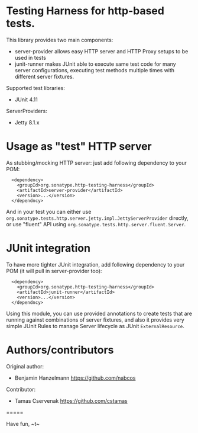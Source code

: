 <!--

    Copyright (c) 2010-2014 Sonatype, Inc. All rights reserved.

    This program is licensed to you under the Apache License Version 2.0,
    and you may not use this file except in compliance with the Apache License Version 2.0.
    You may obtain a copy of the Apache License Version 2.0 at http://www.apache.org/licenses/LICENSE-2.0.

    Unless required by applicable law or agreed to in writing,
    software distributed under the Apache License Version 2.0 is distributed on an
    "AS IS" BASIS, WITHOUT WARRANTIES OR CONDITIONS OF ANY KIND, either express or implied.
    See the Apache License Version 2.0 for the specific language governing permissions and limitations there under.

-->
# Testing Harness for http-based tests.

This library provides two main components:
 * server-provider allows easy HTTP server and HTTP Proxy setups to be used in tests
 * junit-runner makes JUnit able to execute same test code for
   many server configurations, executing test methods multiple times
   with different server fixtures.

Supported test libraries:

 * JUnit 4.11

ServerProviders:

 * Jetty 8.1.x

# Usage as "test" HTTP server

As stubbing/mocking HTTP server: just add following dependency to your POM:

```
  <dependency>
    <groupId>org.sonatype.http-testing-harness</groupId>
    <artifactId>server-provider</artifactId>
    <version>...</version>
  </dependncy>
```

And in your test you can either use `org.sonatype.tests.http.server.jetty.impl.JettyServerProvider` directly,
or use "fluent" API using `org.sonatype.tests.http.server.fluent.Server`.

# JUnit integration

To have more tighter JUnit integration, add following dependency to your POM (it will pull in server-provider too):

```
  <dependency>
    <groupId>org.sonatype.http-testing-harness</groupId>
    <artifactId>junit-runner</artifactId>
    <version>...</version>
  </dependncy>
```

Using this module, you can use provided annotations to create tests that are running against combinations
of server fixtures, and also it provides very simple JUnit Rules to manage Server lifecycle as JUnit
`ExternalResource`.

# Authors/contributors

Original author:

 * Benjamin Hanzelmann https://github.com/nabcos

Contributor:

 * Tamas Cservenak https://github.com/cstamas


=====

Have fun,
~t~
